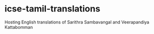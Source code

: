 # icse-tamil-translations

Hosting English translations of Sarithra Sambavangal and Veerapandiya Kattabomman


















